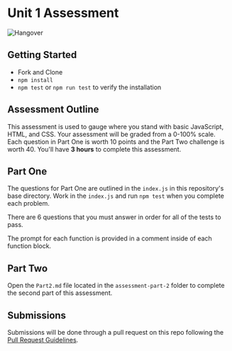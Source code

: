 # Unit 1 Assessment

![Hangover](https://external-content.duckduckgo.com/iu/?u=https%3A%2F%2Fmedia.giphy.com%2Fmedia%2F3owzW5c1tPq63MPmWk%2Fgiphy.gif&f=1&nofb=1)

## Getting Started

- Fork and Clone
- `npm install`
- `npm test` or `npm run test` to verify the installation

## Assessment Outline

This assessment is used to gauge where you stand with basic JavaScript, HTML, and CSS. Your assessment will be graded from a 0-100% scale. Each question in Part One is worth 10 points and the Part Two challenge is worth 40. You'll have **3 hours** to complete this assessment.

## Part One

The questions for Part One are outlined in the `index.js` in this repository's base directory. Work in the `index.js` and run `npm test` when you complete each problem.

There are 6 questions that you must answer in order for all of the tests to pass.

The prompt for each function is provided in a comment inside of each function block.

## Part Two

Open the `Part2.md` file located in the `assessment-part-2` folder to complete the second part of this assessment.

## Submissions

Submissions will be done through a pull request on this repo following the [Pull Request Guidelines](https://github.com/SEI-R-1-25/template_pull_request).
